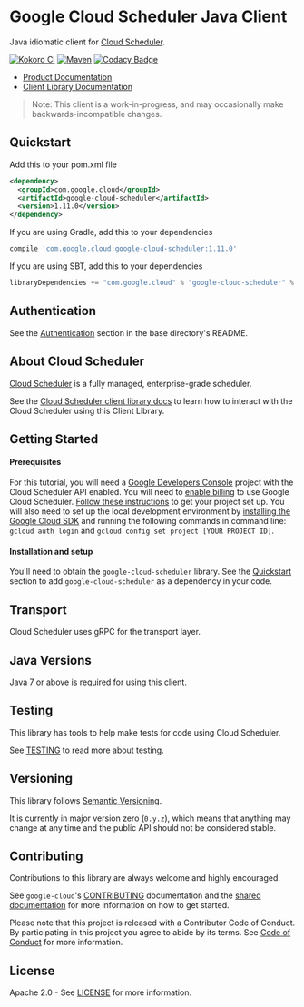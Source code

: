 Google Cloud Scheduler Java Client
==================================

Java idiomatic client for [Cloud Scheduler][cloud-scheduler].

[![Kokoro CI](http://storage.googleapis.com/cloud-devrel-public/java/badges/google-cloud-java/master.svg)](http://storage.googleapis.com/cloud-devrel-public/java/badges/google-cloud-java/master.html)
[![Maven](https://img.shields.io/maven-central/v/com.google.cloud/google-cloud-scheduler.svg)]( https://img.shields.io/maven-central/v/com.google.cloud/google-cloud-scheduler.svg)
[![Codacy Badge](https://api.codacy.com/project/badge/grade/9da006ad7c3a4fe1abd142e77c003917)](https://www.codacy.com/app/mziccard/google-cloud-java)

- [Product Documentation][scheduler-product-docs]
- [Client Library Documentation][scheduler-client-lib-docs]

> Note: This client is a work-in-progress, and may occasionally
> make backwards-incompatible changes.

Quickstart
----------

[//]: # ({x-version-update-start:google-cloud-scheduler:released})
Add this to your pom.xml file
```xml
<dependency>
  <groupId>com.google.cloud</groupId>
  <artifactId>google-cloud-scheduler</artifactId>
  <version>1.11.0</version>
</dependency>
```
If you are using Gradle, add this to your dependencies
```Groovy
compile 'com.google.cloud:google-cloud-scheduler:1.11.0'
```
If you are using SBT, add this to your dependencies
```Scala
libraryDependencies += "com.google.cloud" % "google-cloud-scheduler" % "1.11.0"
```
[//]: # ({x-version-update-end})

Authentication
--------------

See the [Authentication](https://github.com/googleapis/google-cloud-java#authentication) section in the base directory's README.

About Cloud Scheduler
---------------------

[Cloud Scheduler][cloud-scheduler] is a fully managed, enterprise-grade scheduler.

See the [Cloud Scheduler client library docs][scheduler-client-lib-docs] to learn how to interact with the
Cloud Scheduler using this Client Library.

Getting Started
---------------
#### Prerequisites
For this tutorial, you will need a
[Google Developers Console](https://console.developers.google.com/) project with the Cloud Scheduler API
enabled. You will need to [enable billing](https://support.google.com/cloud/answer/6158867?hl=en) to
use Google Cloud Scheduler.
[Follow these instructions](https://cloud.google.com/resource-manager/docs/creating-managing-projects) to get your
project set up. You will also need to set up the local development environment by [installing the
Google Cloud SDK](https://cloud.google.com/sdk/) and running the following commands in command line:
`gcloud auth login` and `gcloud config set project [YOUR PROJECT ID]`.

#### Installation and setup
You'll need to obtain the `google-cloud-scheduler` library.  See the [Quickstart](#quickstart) section
to add `google-cloud-scheduler` as a dependency in your code.

Transport
---------
Cloud Scheduler uses gRPC for the transport layer.

Java Versions
-------------

Java 7 or above is required for using this client.

Testing
-------

This library has tools to help make tests for code using Cloud Scheduler.

See [TESTING] to read more about testing.

Versioning
----------

This library follows [Semantic Versioning](http://semver.org/).

It is currently in major version zero (``0.y.z``), which means that anything
may change at any time and the public API should not be considered
stable.

Contributing
------------

Contributions to this library are always welcome and highly encouraged.

See `google-cloud`'s [CONTRIBUTING] documentation and the [shared documentation](https://github.com/googleapis/google-cloud-common/blob/master/contributing/readme.md#how-to-contribute-to-gcloud) for more information on how to get started.

Please note that this project is released with a Contributor Code of Conduct. By participating in this project you agree to abide by its terms. See [Code of Conduct][code-of-conduct] for more information.

License
-------

Apache 2.0 - See [LICENSE] for more information.


[CONTRIBUTING]:https://github.com/googleapis/google-cloud-java/blob/master/CONTRIBUTING.md
[code-of-conduct]:https://github.com/googleapis/google-cloud-java/blob/master/CODE_OF_CONDUCT.md#contributor-code-of-conduct
[LICENSE]: https://github.com/googleapis/google-cloud-java/blob/master/LICENSE
[TESTING]: https://github.com/googleapis/google-cloud-java/blob/master/TESTING.md#testing-code-that-uses-scheduler

[cloud-scheduler]: https://cloud.google.com/scheduler/
[scheduler-product-docs]: https://cloud.google.com/scheduler/docs/quickstart
[scheduler-client-lib-docs]: https://googleapis.dev/java/google-cloud-clients/latest/index.html?com/google/cloud/scheduler/v1/package-summary.html
